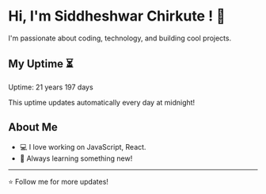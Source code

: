 # Hi, I'm Siddheshwar Chirkute ! 👋

I'm passionate about coding, technology, and building cool projects.

## My Uptime ⏳
Uptime: 21 years 197 days

This uptime updates automatically every day at midnight!

## About Me
- 💻 I love working on JavaScript, React.
- 🎯 Always learning something new!

---

⭐️ Follow me for more updates!
